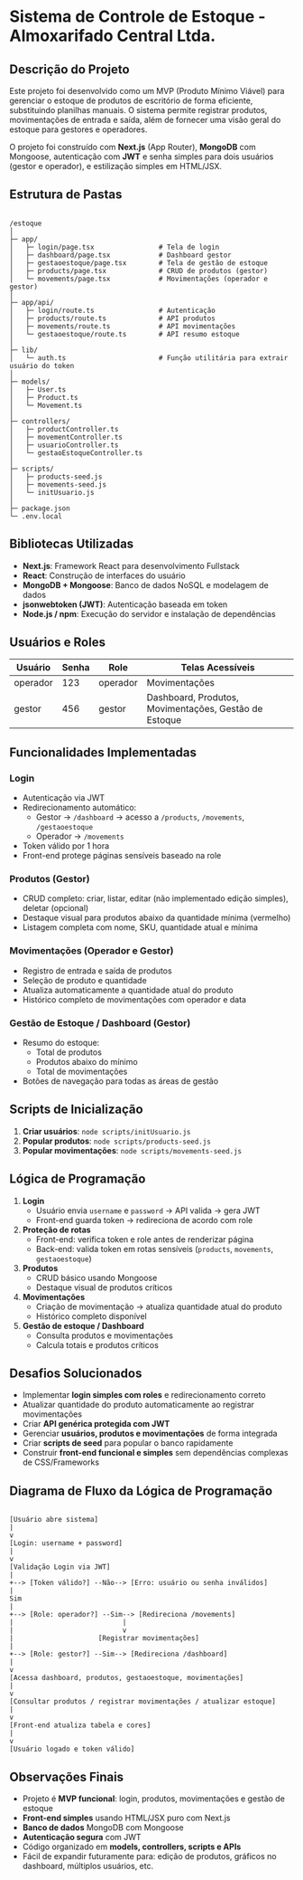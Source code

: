 
# Sistema de Controle de Estoque - Almoxarifado Central Ltda.

## Descrição do Projeto
Este projeto foi desenvolvido como um MVP (Produto Mínimo Viável) para gerenciar o estoque de produtos de escritório de forma eficiente, substituindo planilhas manuais. O sistema permite registrar produtos, movimentações de entrada e saída, além de fornecer uma visão geral do estoque para gestores e operadores.

O projeto foi construído com **Next.js** (App Router), **MongoDB** com Mongoose, autenticação com **JWT** e senha simples para dois usuários (gestor e operador), e estilização simples em HTML/JSX.



## Estrutura de Pastas

```

/estoque
│
├─ app/
│   ├─ login/page.tsx                # Tela de login
│   ├─ dashboard/page.tsx            # Dashboard gestor
│   ├─ gestaoestoque/page.tsx        # Tela de gestão de estoque
│   ├─ products/page.tsx             # CRUD de produtos (gestor)
│   └─ movements/page.tsx            # Movimentações (operador e gestor)
│
├─ app/api/
│   ├─ login/route.ts                # Autenticação
│   ├─ products/route.ts             # API produtos
│   ├─ movements/route.ts            # API movimentações
│   └─ gestaoestoque/route.ts        # API resumo estoque
│
├─ lib/
│   └─ auth.ts                       # Função utilitária para extrair usuário do token
│
├─ models/
│   ├─ User.ts
│   ├─ Product.ts
│   └─ Movement.ts
│
├─ controllers/
│   ├─ productController.ts
│   ├─ movementController.ts
│   ├─ usuarioController.ts
│   └─ gestaoEstoqueController.ts
│
├─ scripts/
│   ├─ products-seed.js
│   ├─ movements-seed.js
│   └─ initUsuario.js
│
├─ package.json
└─ .env.local

```


## Bibliotecas Utilizadas

- **Next.js**: Framework React para desenvolvimento Fullstack
- **React**: Construção de interfaces do usuário
- **MongoDB + Mongoose**: Banco de dados NoSQL e modelagem de dados
- **jsonwebtoken (JWT)**: Autenticação baseada em token
- **Node.js / npm**: Execução do servidor e instalação de dependências


## Usuários e Roles

| Usuário   | Senha | Role     | Telas Acessíveis            |
|-----------|-------|----------|-----------------------------|
| operador  | 123   | operador | Movimentações              |
| gestor    | 456   | gestor   | Dashboard, Produtos, Movimentações, Gestão de Estoque |


## Funcionalidades Implementadas

### Login
- Autenticação via JWT
- Redirecionamento automático:
  - Gestor → `/dashboard` → acesso a `/products`, `/movements`, `/gestaoestoque`
  - Operador → `/movements`
- Token válido por 1 hora
- Front-end protege páginas sensíveis baseado na role

### Produtos (Gestor)
- CRUD completo: criar, listar, editar (não implementado edição simples), deletar (opcional)
- Destaque visual para produtos abaixo da quantidade mínima (vermelho)
- Listagem completa com nome, SKU, quantidade atual e mínima

### Movimentações (Operador e Gestor)
- Registro de entrada e saída de produtos
- Seleção de produto e quantidade
- Atualiza automaticamente a quantidade atual do produto
- Histórico completo de movimentações com operador e data

### Gestão de Estoque / Dashboard (Gestor)
- Resumo do estoque:
  - Total de produtos
  - Produtos abaixo do mínimo
  - Total de movimentações
- Botões de navegação para todas as áreas de gestão


## Scripts de Inicialização

1. **Criar usuários**: `node scripts/initUsuario.js`
2. **Popular produtos**: `node scripts/products-seed.js`
3. **Popular movimentações**: `node scripts/movements-seed.js`


## Lógica de Programação

1. **Login**
   - Usuário envia `username` e `password` → API valida → gera JWT
   - Front-end guarda token → redireciona de acordo com role
2. **Proteção de rotas**
   - Front-end: verifica token e role antes de renderizar página
   - Back-end: valida token em rotas sensíveis (`products`, `movements`, `gestaoestoque`)
3. **Produtos**
   - CRUD básico usando Mongoose
   - Destaque visual de produtos críticos
4. **Movimentações**
   - Criação de movimentação → atualiza quantidade atual do produto
   - Histórico completo disponível
5. **Gestão de estoque / Dashboard**
   - Consulta produtos e movimentações
   - Calcula totais e produtos críticos


## Desafios Solucionados

- Implementar **login simples com roles** e redirecionamento correto
- Atualizar quantidade do produto automaticamente ao registrar movimentações
- Criar **API genérica protegida com JWT**
- Gerenciar **usuários, produtos e movimentações** de forma integrada
- Criar **scripts de seed** para popular o banco rapidamente
- Construir **front-end funcional e simples** sem dependências complexas de CSS/Frameworks


## Diagrama de Fluxo da Lógica de Programação

```

[Usuário abre sistema]
|
v
[Login: username + password]
|
v
[Validação Login via JWT]
|
+--> [Token válido?] --Não--> [Erro: usuário ou senha inválidos]
|
Sim
|
+--> [Role: operador?] --Sim--> [Redireciona /movements]
|                           |
|                           v
|                     [Registrar movimentações]
|
+--> [Role: gestor?] --Sim--> [Redireciona /dashboard]
|
v
[Acessa dashboard, produtos, gestaoestoque, movimentações]
|
v
[Consultar produtos / registrar movimentações / atualizar estoque]
|
v
[Front-end atualiza tabela e cores]
|
v
[Usuário logado e token válido]

```


## Observações Finais

- Projeto é **MVP funcional**: login, produtos, movimentações e gestão de estoque
- **Front-end simples** usando HTML/JSX puro com Next.js
- **Banco de dados** MongoDB com Mongoose
- **Autenticação segura** com JWT
- Código organizado em **models, controllers, scripts e APIs**
- Fácil de expandir futuramente para: edição de produtos, gráficos no dashboard, múltiplos usuários, etc.



